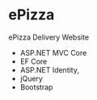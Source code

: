 # ePizza
ePizza Delivery Website
  - ASP.NET MVC Core
  - EF Core
  - ASP.NET Identity, 
  - jQuery 
  - Bootstrap